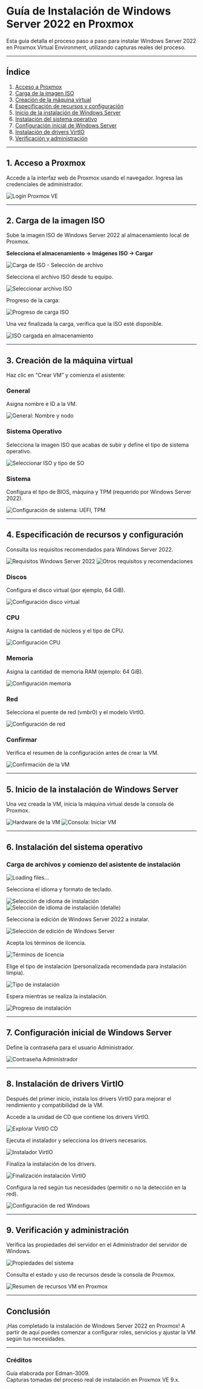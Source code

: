 # Guía de Instalación de Windows Server 2022 en Proxmox

Esta guía detalla el proceso paso a paso para instalar Windows Server 2022 en Proxmox Virtual Environment, utilizando capturas reales del proceso.

---

## Índice

1. [Acceso a Proxmox](#acceso-a-proxmox)
2. [Carga de la imagen ISO](#carga-de-la-imagen-iso)
3. [Creación de la máquina virtual](#creacion-de-la-maquina-virtual)
4. [Especificación de recursos y configuración](#especificacion-de-recursos-y-configuracion)
5. [Inicio de la instalación de Windows Server](#inicio-de-la-instalacion-de-windows-server)
6. [Instalación del sistema operativo](#instalacion-del-sistema-operativo)
7. [Configuración inicial de Windows Server](#configuracion-inicial-de-windows-server)
8. [Instalación de drivers VirtIO](#instalacion-de-drivers-virtio)
9. [Verificación y administración](#verificacion-y-administracion)

---

## 1. Acceso a Proxmox

Accede a la interfaz web de Proxmox usando el navegador. Ingresa las credenciales de administrador.

![Login Proxmox VE](1.png)

---

## 2. Carga de la imagen ISO

Sube la imagen ISO de Windows Server 2022 al almacenamiento local de Proxmox.

**Selecciona el almacenamiento → Imágenes ISO → Cargar**

![Carga de ISO - Selección de archivo](5.png)

Selecciona el archivo ISO desde tu equipo.

![Seleccionar archivo ISO](6.png)

Progreso de la carga:

![Progreso de carga ISO](7.png)

Una vez finalizada la carga, verifica que la ISO esté disponible.

![ISO cargada en almacenamiento](8.png)

---

## 3. Creación de la máquina virtual

Haz clic en “Crear VM” y comienza el asistente:

### General

Asigna nombre e ID a la VM.

![General: Nombre y nodo](9.png)

### Sistema Operativo

Selecciona la imagen ISO que acabas de subir y define el tipo de sistema operativo.

![Seleccionar ISO y tipo de SO](10.png)

### Sistema

Configura el tipo de BIOS, máquina y TPM (requerido por Windows Server 2022).

![Configuración de sistema: UEFI, TPM](11.png)

---

## 4. Especificación de recursos y configuración

Consulta los requisitos recomendados para Windows Server 2022.

![Requisitos Windows Server 2022](12.png)
![Otros requisitos y recomendaciones](13.png)

### Discos

Configura el disco virtual (por ejemplo, 64 GiB).

![Configuración disco virtual](14.png)

### CPU

Asigna la cantidad de núcleos y el tipo de CPU.

![Configuración CPU](15.png)

### Memoria

Asigna la cantidad de memoria RAM (ejemplo: 64 GiB).

![Configuración memoria](16.png)

### Red

Selecciona el puente de red (vmbr0) y el modelo VirtIO.

![Configuración de red](17.png)

### Confirmar

Verifica el resumen de la configuración antes de crear la VM.

![Confirmación de la VM](18.png)

---

## 5. Inicio de la instalación de Windows Server

Una vez creada la VM, inicia la máquina virtual desde la consola de Proxmox.

![Hardware de la VM](19.png)
![Consola: Iniciar VM](20.png)

---

## 6. Instalación del sistema operativo

### Carga de archivos y comienzo del asistente de instalación

![Loading files...](21.png)

Selecciona el idioma y formato de teclado.

![Selección de idioma de instalación](22.png)
![Selección de idioma de instalación (detalle)](24.png)

Selecciona la edición de Windows Server 2022 a instalar.

![Selección de edición de Windows Server](25.png)

Acepta los términos de licencia.

![Términos de licencia](26.png)

Elige el tipo de instalación (personalizada recomendada para instalación limpia).

![Tipo de instalación](27.png)

Espera mientras se realiza la instalación.

![Progreso de instalación](28.png)

---

## 7. Configuración inicial de Windows Server

Define la contraseña para el usuario Administrador.

![Contraseña Administrador](29.png)

---

## 8. Instalación de drivers VirtIO

Después del primer inicio, instala los drivers VirtIO para mejorar el rendimiento y compatibilidad de la VM.

Accede a la unidad de CD que contiene los drivers VirtIO.

![Explorar VirtIO CD](31.png)

Ejecuta el instalador y selecciona los drivers necesarios.

![Instalador VirtIO](32.png)

Finaliza la instalación de los drivers.

![Finalización instalación VirtIO](33.png)

Configura la red según tus necesidades (permitir o no la detección en la red).

![Configuración de red Windows](33.png)

---

## 9. Verificación y administración

Verifica las propiedades del servidor en el Administrador del servidor de Windows.

![Propiedades del sistema](34.png)

Consulta el estado y uso de recursos desde la consola de Proxmox.

![Resumen de recursos VM en Proxmox](35.png)

---

## Conclusión

¡Has completado la instalación de Windows Server 2022 en Proxmox! A partir de aquí puedes comenzar a configurar roles, servicios y ajustar la VM según tus necesidades.

---

### Créditos

Guía elaborada por Edman-3009.  
Capturas tomadas del proceso real de instalación en Proxmox VE 9.x.
